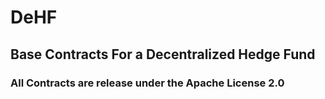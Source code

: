 # DeHF

## Base Contracts For a Decentralized Hedge Fund

### All Contracts are release under the Apache License 2.0
